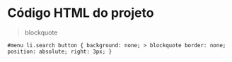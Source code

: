 
# Código HTML do projeto

> blockquote

`#menu li.search button {
	background: none;
	> blockquote
	border: none;
	position: absolute;
	right: 3px;
}`


